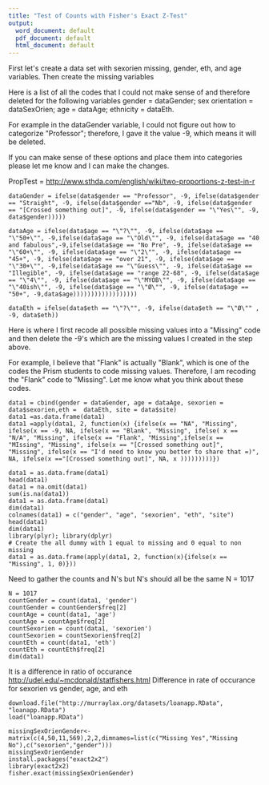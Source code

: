 ```yaml
---
title: "Test of Counts with Fisher's Exact Z-Test"
output:
  word_document: default
  pdf_document: default
  html_document: default
---
```

First let's create a data set with sexorien missing, gender, eth, and age variables.  Then create the missing variables

Here is a list of all the codes that I could not make sense of and therefore deleted for the following variables gender = dataGender; sex orientation = dataSexOrien; age = dataAge; ethnicity = dataEth.

For example in the dataGender variable, I could not figure out how to categorize "Professor"; therefore, I gave it the value -9, which means it will be deleted.

If you can make sense of these options and place them into categories please let me know and I can make the changes.

PropTest = http://www.sthda.com/english/wiki/two-proportions-z-test-in-r
```{r}
dataGender = ifelse(data$gender == "Professor", -9, ifelse(data$gender == "Straight", -9, ifelse(data$gender =="Nb", -9, ifelse(data$gender == "[Crossed something out]", -9, ifelse(data$gender == "\"Yes\"", -9, data$gender)))))

dataAge = ifelse(data$age == "\"?\"", -9, ifelse(data$age == "\"50+\"", -9,ifelse(data$age == "\"Old\"", -9, ifelse(data$age == "40 and fabulous",-9,ifelse(data$age == "No Pre", -9, ifelse(data$age == "\"60+\"", -9, ifelse(data$age == "\"2\"", -9, ifelse(data$age == "45+", -9, ifelse(data$age == "over 21", -9, ifelse(data$age == "\"30+\"", -9,ifelse(data$age == "\"Guess\"", -9, ifelse(data$age == "Illegible", -9, ifelse(data$age == "range 22-68", -9, ifelse(data$age == "\"4\"", -9, ifelse(data$age == "\"MYOB\"", -9, ifelse(data$age == "\"40ish\"", -9, ifelse(data$age == "\"Ø\"", -9, ifelse(data$age == "50+", -9,data$age))))))))))))))))))

dataEth = ifelse(data$eth == "\"?\"", -9, ifelse(data$eth == "\"Ø\"" , -9, data$eth))
```
Here is where I first recode all possible missing values into a "Missing" code and then delete the -9's which are the missing values I created in the step above.

For example, I believe that "Flank" is actually "Blank", which is one of the codes the Prism students to code missing values.  Therefore, I am recoding the "Flank" code to "Missing".  Let me know what you think about these codes.
```{r}
data1 = cbind(gender = dataGender, age = dataAge, sexorien = data$sexorien,eth =  dataEth, site = data$site)
data1 =as.data.frame(data1)
data1 =apply(data1, 2, function(x) {ifelse(x == "NA", "Missing", ifelse(x == -9, NA, ifelse(x == "Blank", "Missing", ifelse( x == "N/A", "Missing", ifelse(x == "Flank", "Missing",ifelse(x == "MIssing", "Missing", ifelse(x == "[Crossed something out]", "Missing", ifelse(x == "I'd need to know you better to share that =)", NA, ifelse(x =="[Crossed something out]", NA, x )))))))))})

data1 = as.data.frame(data1)
head(data1)
data1 = na.omit(data1)
sum(is.na(data1))
data1 = as.data.frame(data1)
dim(data1)
colnames(data1) = c("gender", "age", "sexorien", "eth", "site")
head(data1)
dim(data1)
library(plyr); library(dplyr)
# Create the all dummy with 1 equal to missing and 0 equal to non missing
data1 = as.data.frame(apply(data1, 2, function(x){ifelse(x == "Missing", 1, 0)}))
```
Need to gather the counts and N's but N's should all be the same
N = 1017
```{r}
N = 1017
countGender = count(data1, 'gender')
countGender = countGender$freq[2]
countAge = count(data1, 'age')
countAge = countAge$freq[2]
countSexorien = count(data1, 'sexorien')
countSexorien = countSexorien$freq[2]
countEth = count(data1, 'eth')
countEth = countEth$freq[2]
dim(data1)
```

It is a difference in ratio of occurance http://udel.edu/~mcdonald/statfishers.html
Difference in rate of occurance for sexorien vs gender, age, and eth
```{r}
download.file("http://murraylax.org/datasets/loanapp.RData", "loanapp.RData")
load("loanapp.RData")

missingSexOrienGender<-matrix(c(4,50,11,569),2,2,dimnames=list(c("Missing Yes","Missing No"),c("sexorien","gender")))
missingSexOrienGender
install.packages("exact2x2")
library(exact2x2)
fisher.exact(missingSexOrienGender)
```

